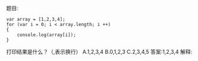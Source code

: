 题目:

    var array = [1,2,3,4];
    for (var i = 0; i < array.length; i ++)
    {
        console.log(array[i]);
    }
打印结果是什么？（,表示换行）
A.1,2,3,4
B.0,1,2,3
C.2,3,4,5
答案:1,2,3,4
解释: